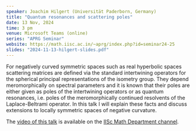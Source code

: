 ```yaml
---
speaker: Joachim Hilgert (Universität Paderborn, Germany)
title: "Quantum resonances and scattering poles"
date: 13 Nov, 2024
time: 3 pm
venue: Microsoft Teams (online)
series: "APRG Seminar"
website: https://math.iisc.ac.in/~aprg/index.php?id=seminar24-25
slides: "2024-11-13-hilgert-slides.pdf"
---
```


For negatively curved symmetric spaces such as real hyperbolic spaces scattering matrices are defined via the standard
intertwining operators for the spherical principal representations of the isometry group. They depend meromorphically
on spectral parameters and it is known that their poles are either given as poles of the intertwining operators or as
quantum resonances, i.e. poles of the meromorphically continued resolvents of the Laplace-Beltrami operator. In this
talk I will explain these facts and discuss extensions to locally symmetric spaces of negative curvature. 

The [video of this talk](https://www.youtube.com/watch?v=l99Mg0UGrGg&list=PLQXtaLhI1-1qxOEykh-1WOFkYuIzEE-ev) is available
on the [IISc Math Department channel](https://www.youtube.com/channel/UCR5Igvq9HScQKlPr-0coSIg/playlists).
